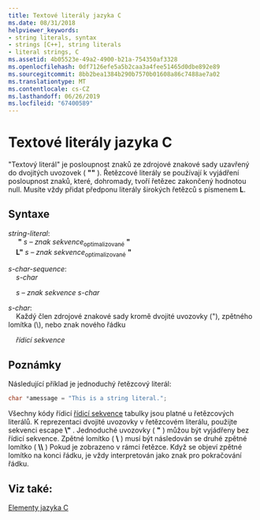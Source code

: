 ```yaml
---
title: Textové literály jazyka C
ms.date: 08/31/2018
helpviewer_keywords:
- string literals, syntax
- strings [C++], string literals
- literal strings, C
ms.assetid: 4b05523e-49a2-4900-b21a-754350af3328
ms.openlocfilehash: 0df7126efe5a5b2caa3a4fee51465d0dbe892e89
ms.sourcegitcommit: 8bb2bea1384b290b7570b01608a86c7488ae7a02
ms.translationtype: MT
ms.contentlocale: cs-CZ
ms.lasthandoff: 06/26/2019
ms.locfileid: "67400589"
---
```

# <a name="c-string-literals"></a>Textové literály jazyka C

"Textový literál" je posloupnost znaků ze zdrojové znakové sady uzavřený do dvojitých uvozovek ( **""** ). Řetězcové literály se používají k vyjádření posloupnost znaků, které, dohromady, tvoří řetězec zakončený hodnotou null. Musíte vždy přidat předponu literály širokých řetězců s písmenem **L**.

## <a name="syntax"></a>Syntaxe

*string-literal*:<br/>
&nbsp;&nbsp;&nbsp;&nbsp; **"** *s – znak sekvence*<sub>optimalizované</sub> **"**<br/>
&nbsp;&nbsp;&nbsp;&nbsp;**L"** *s – znak sekvence*<sub>optimalizované</sub> **"**

*s-char-sequence*:<br/>
&nbsp;&nbsp;&nbsp;&nbsp;*s-char*

&nbsp;&nbsp;&nbsp;&nbsp;*s – znak sekvence* *s-char*

*s-char*:<br/>
&nbsp;&nbsp;&nbsp;&nbsp;Každý člen zdrojové znakové sady kromě dvojité uvozovky ("), zpětného lomítka (\\), nebo znak nového řádku

&nbsp;&nbsp;&nbsp;&nbsp;*řídicí sekvence*

## <a name="remarks"></a>Poznámky

Následující příklad je jednoduchý řetězcový literál:

```C
char *amessage = "This is a string literal.";
```

Všechny kódy řídicí [řídicí sekvence](../c-language/escape-sequences.md) tabulky jsou platné u řetězcových literálů. K reprezentaci dvojité uvozovky v řetězcovém literálu, použijte sekvenci escape  **\\"** . Jednoduché uvozovky ( **"** ) můžou být vyjádřeny bez řídicí sekvence. Zpětné lomítko ( **\\** ) musí být následován se druhé zpětné lomítko ( **\\\\** ) Pokud je zobrazeno v rámci řetězce. Když se objeví zpětné lomítko na konci řádku, je vždy interpretován jako znak pro pokračování řádku.

## <a name="see-also"></a>Viz také:

[Elementy jazyka C](../c-language/elements-of-c.md)
